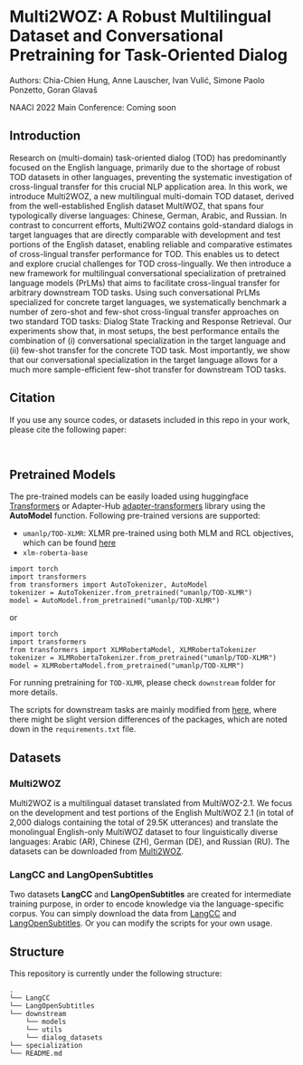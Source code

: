 # Multi2WOZ: A Robust Multilingual Dataset and Conversational Pretraining for Task-Oriented Dialog

Authors: Chia-Chien Hung, Anne Lauscher, Ivan Vulić, Simone Paolo Ponzetto, Goran Glavaš

NAACl 2022 Main Conference: Coming soon

## Introduction
Research on (multi-domain) task-oriented dialog (TOD) has predominantly focused on the English language, primarily due to the shortage of robust TOD datasets in other languages, preventing the systematic investigation of cross-lingual transfer for this crucial NLP application area. In this work, we introduce Multi2WOZ, a new multilingual multi-domain TOD dataset, derived from the well-established English dataset MultiWOZ, that spans four typologically diverse languages: Chinese, German, Arabic, and Russian. In contrast to concurrent efforts, Multi2WOZ contains gold-standard dialogs in target languages that are directly comparable with development and test portions of the English dataset, enabling reliable and comparative estimates of cross-lingual transfer performance for TOD. This enables us to detect and explore crucial challenges for TOD cross-lingually. We then introduce a new framework for multilingual conversational specialization of pretrained language models (PrLMs) that aims to facilitate cross-lingual transfer for arbitrary downstream TOD tasks. Using such conversational PrLMs specialized for concrete target languages, we systematically benchmark a number of zero-shot and few-shot cross-lingual transfer approaches on two standard TOD tasks: Dialog State Tracking and Response Retrieval. Our experiments show that, in most setups, the best performance entails the combination of (i) conversational specialization in the target language and (ii) few-shot transfer for the concrete TOD task. Most importantly, we show that our conversational specialization in the target language allows for a much more sample-efficient few-shot transfer for downstream TOD tasks.

## Citation
If you use any source codes, or datasets included in this repo in your work, please cite the following paper:
<pre>

</pre>

## Pretrained Models
The pre-trained models can be easily loaded using huggingface [Transformers](https://github.com/huggingface/transformers) or Adapter-Hub [adapter-transformers](https://github.com/Adapter-Hub/adapter-transformers) library using the **AutoModel** function. Following pre-trained versions are supported:
* `umanlp/TOD-XLMR`: XLMR pre-trained using both MLM and RCL objectives, which can be found [here](https://huggingface.co/umanlp/TOD-XLMR/tree/main)
* `xlm-roberta-base`

```
import torch
import transformers
from transformers import AutoTokenizer, AutoModel
tokenizer = AutoTokenizer.from_pretrained("umanlp/TOD-XLMR")
model = AutoModel.from_pretrained("umanlp/TOD-XLMR")
```
or
```
import torch
import transformers
from transformers import XLMRobertaModel, XLMRobertaTokenizer
tokenizer = XLMRobertaTokenizer.from_pretrained("umanlp/TOD-XLMR")
model = XLMRobertaModel.from_pretrained("umanlp/TOD-XLMR")
```

For running pretraining for `TOD-XLMR`, please check `downstream` folder for more details.

The scripts for downstream tasks are mainly modified from [here](https://github.com/jasonwu0731/ToD-BERT), where there might be slight version differences of the packages, which are noted down in the `requirements.txt` file.

## Datasets

### Multi2WOZ
Multi2WOZ is a multilingual dataset translated from MultiWOZ-2.1. We focus on the development and test portions of the English MultiWOZ 2.1 (in total of 2,000 dialogs containing the total of 29.5K utterances) and translate the monolingual English-only MultiWOZ dataset to four linguistically diverse languages: Arabic (AR), Chinese (ZH), German (DE), and Russian (RU). 
The datasets can be downloaded from [Multi2WOZ](https://drive.google.com/drive/folders/18olGkUl8mVDpQ4WdNUOOT30y2roIE4O5?usp=sharing). 

### LangCC and LangOpenSubtitles
Two datasets **LangCC** and **LangOpenSubtitles** are created for intermediate training purpose, in order to encode knowledge via the language-specific corpus.
You can simply download the data from [LangCC](https://drive.google.com/drive/folders/18WSQQp6omwgR1KHzmyw13KQBBdd3voHB?usp=sharing) and [LangOpenSubtitles](https://drive.google.com/drive/folders/1SR8_37shLu8cRmb5WHWfLAHAeir1y9hS?usp=sharing). Or you can modify the scripts for your own usage.


## Structure
This repository is currently under the following structure:
```
.
└── LangCC
└── LangOpenSubtitles
└── downstream
    └── models
    └── utils
    └── dialog_datasets
└── specialization
└── README.md
```
